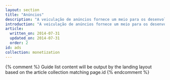 ```yaml
---
layout: section
title: "Anúncios"
description: "A veiculação de anúncios fornece um meio para os desenvolvedores da Web disponibilizarem seu conteúdo e site gratuitamente ao mesmo tempo que gera lucro. Saiba como os anúncios funcionam e como veicular anúncios responsivos em seu site."
introduction: "A veiculação de anúncios fornece um meio para os desenvolvedores da Web disponibilizarem seu conteúdo e site gratuitamente ao mesmo tempo que gera lucro. Saiba como os anúncios funcionam e como veicular anúncios responsivos em seu site."
article:
  written_on: 2014-07-31
  updated_on: 2014-07-31
  order: 2
id: ads
collection: monetization
---
```


{% comment %}
Guide list content will be output by the landing layout based on the article collection matching page.id
{% endcomment %}

